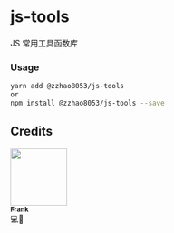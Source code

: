 # js-tools

JS 常用工具函数库

### Usage

```bash
yarn add @zzhao8053/js-tools
or
npm install @zzhao8053/js-tools --save
```

## Credits

[<img src="https://avatars.githubusercontent.com/u/122763847?s=48&v=4" width="100px;"/><br /><sub><b>Frank</b></sub>](https://github.com/zzhao8053)<br />💻🔧
